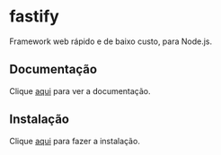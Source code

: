 # fastify

Framework web rápido e de baixo custo, para Node.js.

## Documentação

Clique [aqui](https://github.com/fastify/fastify) para ver a documentação.

## Instalação

Clique [aqui](https://www.npmjs.com/package/fastify) para fazer a instalação.
